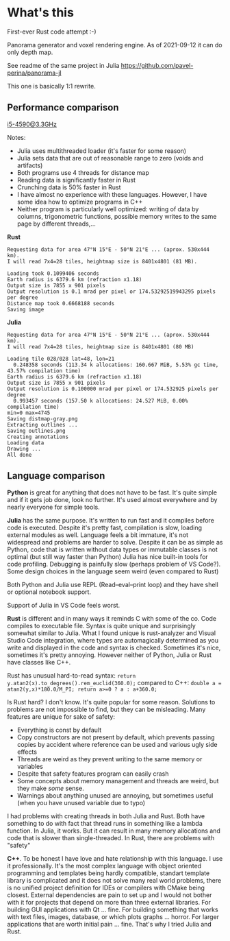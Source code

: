 # What's this

First-ever Rust code attempt :-)

Panorama generator and voxel rendering engine. As of 2021-09-12 it can do only depth map.

See readme of the same project in Julia https://github.com/pavel-perina/panorama-jl

This one is basically 1:1 rewrite.

## Performance comparison 

i5-4590@3.3GHz

Notes:
* Julia uses multithreaded loader (it's faster for some reason)
* Julia sets data that are out of reasonable range to zero (voids and artifacts)
* Both programs use 4 threads for distance map
* Reading data is significantly faster in Rust
* Crunching data is 50% faster in Rust
* I have almost no experience with these languages. However, I have some idea how to optimize programs in C++
* Neither program is particularly well optimized: writing of data by columns, trigonometric functions, possible memory writes to the same page by different threads,...

**Rust**
```
Requesting data for area 47°N 15°E - 50°N 21°E ... (aprox. 530x444 km).
I will read 7x4=28 tiles, heightmap size is 8401x4801 (81 MB).

Loading took 0.1099406 seconds
Earth radius is 6379.6 km (refraction x1.18)
Output size is 7855 x 901 pixels
Output resolution is 0.1 mrad per pixel or 174.53292519943295 pixels per degree
Distance map took 0.6668188 seconds
Saving image
```

**Julia**
```
Requesting data for area 47°N 15°E - 50°N 21°E ... (aprox. 530x444 km).
I will read 7x4=28 tiles, heightmap size is 8401x4801 (80 MB)

Loading tile 028/028 lat=48, lon=21
  0.248358 seconds (113.34 k allocations: 160.667 MiB, 5.53% gc time, 43.57% compilation time)
Earth radius is 6379.6 km (refraction x1.18)
Output size is 7855 x 901 pixels
Output resolution is 0.100000 mrad per pixel or 174.532925 pixels per degree
  0.993457 seconds (157.50 k allocations: 24.527 MiB, 0.00% compilation time)
min=0 max=4745
Saving distmap-gray.png
Extracting outlines ...
Saving outlines.png
Creating annotations
Loading data
Drawing ...
All done

```


## Language comparison

**Python** is great for anything that does not have to be fast. It's quite simple and if it gets job done, look no further. It's used almost everywhere and by nearly everyone for simple tools.

**Julia** has the same purpose. It's written to run fast and it compiles before code is executed. Despite it's pretty fast, compilation is slow, loading external modules as well. Language feels a bit immature, it's not widespread and problems are harder to solve. Despite it can be as simple as Python, code that is written without data types or immutable classes is not optimal (but still way faster than Python)
Julia has nice built-in tools for code profiling. Debugging is painfully slow (perhaps problem of VS Code?). Some design choices in the language seem weird (even compared to Rust)

Both Python and Julia use REPL (Read–eval–print loop) and they have shell or optional notebook support.

Support of Julia in VS Code feels worst.

**Rust** is different and in many ways it reminds C with some of the co. Code compiles to executable file. Syntax is quite unique and surprisingly somewhat similar to Julia. What I found unique is rust-analyzer and Visual Studio Code integration, where types are automagically determined as you write and displayed in the code and syntax is checked. Sometimes it's nice, sometimes it's pretty annoying. However neither of Python, Julia or Rust have classes like C++.

Rust has unusual hard-to-read syntax: `return y.atan2(x).to_degrees().rem_euclid(360.0);` compared to C++: `double a = atan2(y,x)*180.0/M_PI; return a>=0 ? a : a+360.0;`

Is Rust hard? I don't know. It's quite popular for some reason. Solutions to problems are not impossible to find, but they can be misleading. Many features are unique for sake of safety: 
* Everything is const by default
* Copy constructors are not present by default, which prevents passing copies by accident where reference can be used and various ugly side effects
* Threads are weird as they prevent writing to the same memory or variables
* Despite that safety features program can easily crash
* Some concepts about memory management and threads are weird, but they make *some* sense.
* Warnings about anything unused are annoying, but sometimes useful (when you have unused variable due to typo)

I had problems with creating threads in both Julia and Rust. Both have something to do with fact that thread runs in something like a lambda function. In Julia, it works. But it can result in many memory allocations and code that is slower than single-threaded. In Rust, there are problems with "safety"


**C++**. To be honest I have love and hate relationship with this language. I use it professionally. It's the most complex language with object oriented programming and templates being hardly compatible, standart template library is complicated and it does not solve many real world problems, there is no unified project definition for IDEs or compilers with CMake being closest. External dependencies are pain to set up and I would not bother with it for projects that depend on more than three external libraries. For building GUI applications with Qt ... fine. For building something that works with text files, images, database, or which plots graphs ... horror.
For larger applications that are worth initial pain ... fine. That's why I tried Julia and Rust.

